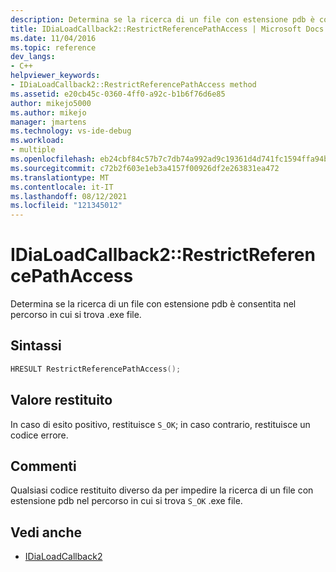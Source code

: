 ```yaml
---
description: Determina se la ricerca di un file con estensione pdb è consentita nel percorso in cui si trova .exe file.
title: IDiaLoadCallback2::RestrictReferencePathAccess | Microsoft Docs
ms.date: 11/04/2016
ms.topic: reference
dev_langs:
- C++
helpviewer_keywords:
- IDiaLoadCallback2::RestrictReferencePathAccess method
ms.assetid: e20cb45c-0360-4ff0-a92c-b1b6f76d6e85
author: mikejo5000
ms.author: mikejo
manager: jmartens
ms.technology: vs-ide-debug
ms.workload:
- multiple
ms.openlocfilehash: eb24cbf84c57b7c7db74a992ad9c19361d4d741fc1594ffa94b83979ec9fbbff
ms.sourcegitcommit: c72b2f603e1eb3a4157f00926df2e263831ea472
ms.translationtype: MT
ms.contentlocale: it-IT
ms.lasthandoff: 08/12/2021
ms.locfileid: "121345012"
---
```

# <a name="idialoadcallback2restrictreferencepathaccess"></a>IDiaLoadCallback2::RestrictReferencePathAccess
Determina se la ricerca di un file con estensione pdb è consentita nel percorso in cui si trova .exe file.

## <a name="syntax"></a>Sintassi

```C++
HRESULT RestrictReferencePathAccess();
```

## <a name="return-value"></a>Valore restituito
 In caso di esito positivo, restituisce `S_OK`; in caso contrario, restituisce un codice errore.

## <a name="remarks"></a>Commenti
 Qualsiasi codice restituito diverso da per impedire la ricerca di un file con estensione pdb nel percorso in cui si trova `S_OK` .exe file.

## <a name="see-also"></a>Vedi anche
- [IDiaLoadCallback2](../../debugger/debug-interface-access/idialoadcallback2.md)
